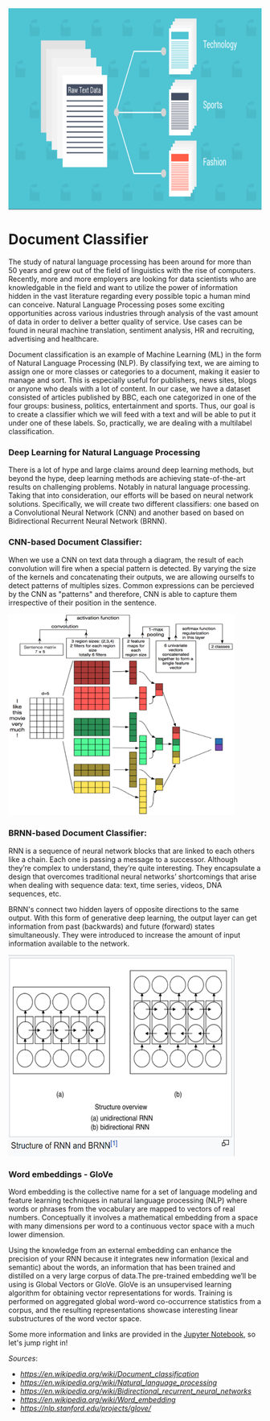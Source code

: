 <img src="Screenshots/doc_class_README.png" width='900' height='400'/>

# Document Classifier

The study of natural language processing has been around for more than 50 years and grew out of the field of linguistics with the rise of computers. Recently, more and more employers are looking for data scientists who are knowledgable in the field and want to utilize the power of information hidden in the vast literature regarding every possible topic a human mind can conceive. Natural Language Processing poses some exciting opportunities across various industries through analysis of the vast amount of data in order to deliver a better quality of service. Use cases can be found in neural machine translation, sentiment analysis, HR and recruiting, advertising and healthcare.

Document classification is an example of Machine Learning (ML) in the form of Natural Language Processing (NLP). By classifying text, we are aiming to assign one or more classes or categories to a document, making it easier to manage and sort. This is especially useful for publishers, news sites, blogs or anyone who deals with a lot of content. In our case, we have a dataset consisted of articles published by BBC, each one categorized in one of the four groups: business, politics, entertainment and sports. Thus, our goal is to create a classifier which we will feed with a text and will be able to put it under one of these labels. So, practically, we are dealing with a multilabel classification.

### Deep Learning for Natural Language Processing

There is a lot of hype and large claims around deep learning methods, but beyond the hype, deep learning methods are achieving state-of-the-art results on challenging problems. Notably in natural language processing. Taking that into consideration, our efforts will be based on neural network solutions. Specifically, we will create two different classifiers: one based on a Convolutional Neural Network (CNN) and another based on based on Bidirectional Recurrent Neural Network (BRNN).

### CNN-based Document Classifier:

When we use a CNN on text data through a diagram, the result of each convolution will fire when a special pattern is detected. By varying the size of the kernels and concatenating their outputs, we are allowing ourselfs to detect patterns of multiples sizes. Common expressions can be percieved by the CNN as "patterns" and therefore, CNN is able to capture them irrespective of their position in the sentence.

<img src="Screenshots/cnn_expl.png" width='450' height='400'/>

### BRNN-based Document Classifier:

RNN is a sequence of neural network blocks that are linked to each others like a chain. Each one is passing a message to a successor. Although they’re complex to understand, they’re quite interesting. They encapsulate a design that overcomes traditional neural networks’ shortcomings that arise when dealing with sequence data: text, time series, videos, DNA sequences, etc.

BRNN's connect two hidden layers of opposite directions to the same output. With this form of generative deep learning, the output layer can get information from past (backwards) and future (forward) states simultaneously. They were introduced to increase the amount of input information available to the network.

<img src="Screenshots/brnn_expl.png" width='450' height='400'/>

### Word embeddings - GloVe

Word embedding is the collective name for a set of language modeling and feature learning techniques in natural language processing (NLP) where words or phrases from the vocabulary are mapped to vectors of real numbers. Conceptually it involves a mathematical embedding from a space with many dimensions per word to a continuous vector space with a much lower dimension. 

Using the knowledge from an external embedding can enhance the precision of your RNN because it integrates new information (lexical and semantic) about the words, an information that has been trained and distilled on a very large corpus of data.The pre-trained embedding we’ll be using is Global Vectors or GloVe. GloVe is an unsupervised learning algorithm for obtaining vector representations for words. Training is performed on aggregated global word-word co-occurrence statistics from a corpus, and the resulting representations showcase interesting linear substructures of the word vector space. 

Some more information and links are provided in the [Jupyter Notebook](https://github.com/giorgosterz/Document_CLassifier---NLP/blob/master/document_classifier_bbc_news.ipynb), so let's jump right in!



*Sources*: 
- *https://en.wikipedia.org/wiki/Document_classification* 
- *https://en.wikipedia.org/wiki/Natural_language_processing*
- *https://en.wikipedia.org/wiki/Bidirectional_recurrent_neural_networks*
- *https://en.wikipedia.org/wiki/Word_embedding*
- *https://nlp.stanford.edu/projects/glove/*
